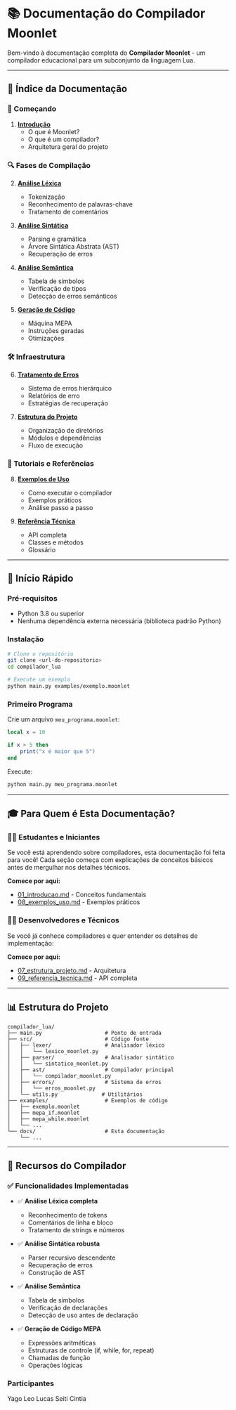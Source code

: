 # 📚 Documentação do Compilador Moonlet

Bem-vindo à documentação completa do **Compilador Moonlet** - um compilador educacional para um subconjunto da linguagem Lua.

---

## 📖 Índice da Documentação

### 🎯 Começando

1. **[Introdução](01_introducao.md)**
   - O que é Moonlet?
   - O que é um compilador?
   - Arquitetura geral do projeto

### 🔍 Fases de Compilação

2. **[Análise Léxica](02_analise_lexica.md)**
   - Tokenização
   - Reconhecimento de palavras-chave
   - Tratamento de comentários

3. **[Análise Sintática](03_analise_sintatica.md)**
   - Parsing e gramática
   - Árvore Sintática Abstrata (AST)
   - Recuperação de erros

4. **[Análise Semântica](04_analise_semantica.md)**
   - Tabela de símbolos
   - Verificação de tipos
   - Detecção de erros semânticos

5. **[Geração de Código](05_geracao_codigo.md)**
   - Máquina MEPA
   - Instruções geradas
   - Otimizações

### 🛠️ Infraestrutura

6. **[Tratamento de Erros](06_tratamento_erros.md)**
   - Sistema de erros hierárquico
   - Relatórios de erro
   - Estratégias de recuperação

7. **[Estrutura do Projeto](07_estrutura_projeto.md)**
   - Organização de diretórios
   - Módulos e dependências
   - Fluxo de execução

### 📝 Tutoriais e Referências

8. **[Exemplos de Uso](08_exemplos_uso.md)**
   - Como executar o compilador
   - Exemplos práticos
   - Análise passo a passo

9. **[Referência Técnica](09_referencia_tecnica.md)**
   - API completa
   - Classes e métodos
   - Glossário

---

## 🚀 Início Rápido

### Pré-requisitos

- Python 3.8 ou superior
- Nenhuma dependência externa necessária (biblioteca padrão Python)

### Instalação

```bash
# Clone o repositório
git clone <url-do-repositorio>
cd compilador_lua

# Execute um exemplo
python main.py examples/exemplo.moonlet
```

### Primeiro Programa

Crie um arquivo `meu_programa.moonlet`:

```lua
local x = 10

if x > 5 then
    print("x é maior que 5")
end
```

Execute:

```bash
python main.py meu_programa.moonlet
```

---

## 🎓 Para Quem é Esta Documentação?

### 👨‍🎓 Estudantes e Iniciantes

Se você está aprendendo sobre compiladores, esta documentação foi feita para você! Cada seção começa com explicações de conceitos básicos antes de mergulhar nos detalhes técnicos.

**Comece por aqui:**
- [01_introducao.md](01_introducao.md) - Conceitos fundamentais
- [08_exemplos_uso.md](08_exemplos_uso.md) - Exemplos práticos

### 👨‍💻 Desenvolvedores e Técnicos

Se você já conhece compiladores e quer entender os detalhes de implementação:

**Comece por aqui:**
- [07_estrutura_projeto.md](07_estrutura_projeto.md) - Arquitetura
- [09_referencia_tecnica.md](09_referencia_tecnica.md) - API completa

---

## 📊 Estrutura do Projeto

```
compilador_lua/
├── main.py                    # Ponto de entrada
├── src/                       # Código fonte
│   ├── lexer/                 # Analisador léxico
│   │   └── lexico_moonlet.py
│   ├── parser/                # Analisador sintático
│   │   └── sintatico_moonlet.py
│   ├── ast/                   # Compilador principal
│   │   └── compilador_moonlet.py
│   ├── errors/                # Sistema de erros
│   │   └── erros_moonlet.py
│   └── utils.py              # Utilitários
├── examples/                  # Exemplos de código
│   ├── exemplo.moonlet
│   ├── mepa_if.moonlet
│   ├── mepa_while.moonlet
│   └── ...
└── docs/                      # Esta documentação
    └── ...
```

---

## 🎯 Recursos do Compilador

### ✅ Funcionalidades Implementadas

- ✅ **Análise Léxica completa**
  - Reconhecimento de tokens
  - Comentários de linha e bloco
  - Tratamento de strings e números

- ✅ **Análise Sintática robusta**
  - Parser recursivo descendente
  - Recuperação de erros
  - Construção de AST

- ✅ **Análise Semântica**
  - Tabela de símbolos
  - Verificação de declarações
  - Detecção de uso antes de declaração

- ✅ **Geração de Código MEPA**
  - Expressões aritméticas
  - Estruturas de controle (if, while, for, repeat)
  - Chamadas de função
  - Operações lógicas

### Participantes 

Yago 
Leo
Lucas Seiti
Cintia
